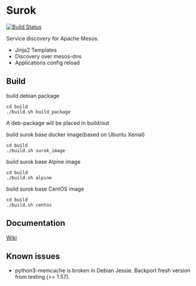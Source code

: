 # Surok
[![Build Status](https://travis-ci.org/Difrex/surok.svg?branch=master)](https://travis-ci.org/Difrex/surok)

Service discovery for Apache Mesos.

* Jinja2 Templates
* Discovery over mesos-dns
* Applications config reload

## Build

build debian package
```
cd build
./build.sh build_package
```
A deb-package will be placed in build/out

build surok base docker image(based on Ubuntu Xenial)
```
cd build
./build.sh surok_image
```

build surok base Alpine image
```
cd build
./build.sh alpine
```

build surok base CentOS image
```
cd build
./build.sh centos
```

## Documentation

[Wiki](https://github.com/Difrex/surok/wiki)

## Known issues

* python3-memcache is broken in Debian Jessie. Backport fresh version from testing (>= 1.57).
